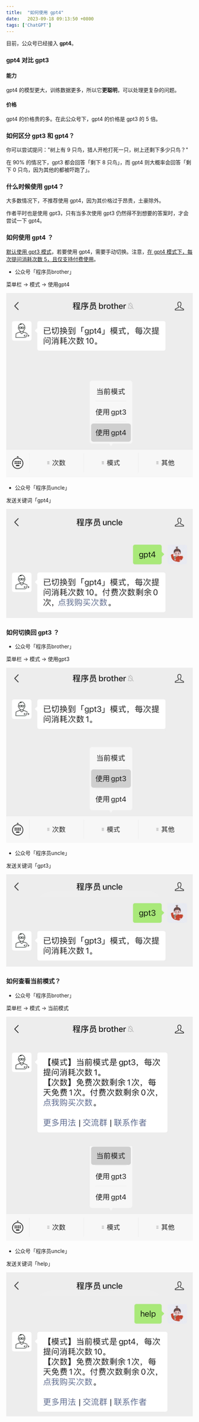 ```yaml
---
title:  "如何使用 gpt4"
date:   2023-09-18 09:13:50 +0800
tags: ['ChatGPT']
---
```


目前，公众号已经接入 **gpt4**。

### gpt4 对比 gpt3
#### 能力
gpt4 的模型更大，训练数据更多，所以它**更聪明**，可以处理更复杂的问题。
#### 价格
gpt4 的价格贵的多。在此公众号下，gpt4 的价格是 gpt3 的 5 倍。

### 如何区分 gpt3 和 gpt4？

你可以尝试提问："树上有 9 只鸟，猎人开枪打死一只，树上还剩下多少只鸟？"

在 90% 的情况下，gpt3 都会回答「剩下 8 只鸟」，而 gpt4 则大概率会回答「剩下 0 只鸟，因为其他的都被吓跑了」。

### 什么时候使用 gpt4？
大多数情况下，不推荐使用 gpt4，因为其价格过于昂贵，土豪除外。

作者平时也是使用 gpt3，只有当多次使用 gpt3 仍然得不到想要的答案时，才会尝试一下 gpt4。

### 如何使用 gpt4 ？
<u>默认使用 gpt3 模式</u>，若要使用 gpt4，需要手动切换。注意，<u>在 gpt4 模式下，每次提问消耗次数 5，且仅支持付费使用</u>。
- 公众号「程序员brother」

菜单栏 -> 模式 -> 使用gpt4

![](/assets/gpt4/use-gpt4-brother.jpeg)

- 公众号「程序员uncle」

发送关键词「gpt4」

![](/assets/gpt4/use-gpt4-uncle.jpeg)

### 如何切换回 gpt3 ？
- 公众号「程序员brother」

菜单栏 -> 模式 -> 使用gpt3

![](/assets/gpt4/use-gpt3-brother.jpeg)

- 公众号「程序员uncle」

发送关键词「gpt3」

![](/assets/gpt4/use-gpt3-uncle.jpeg)

### 如何查看当前模式？
- 公众号「程序员brother」

菜单栏 -> 模式 -> 当前模式

![](/assets/gpt4/help-brother.jpeg)

- 公众号「程序员uncle」

发送关键词「help」

![](/assets/gpt4/help-uncle.jpeg)

